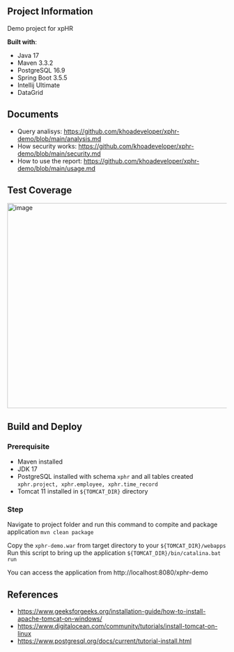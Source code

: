 ## Project Information

Demo project for xpHR

**Built with**:
- Java 17
- Maven 3.3.2
- PostgreSQL 16.9
- Spring Boot 3.5.5
- Intellij Ultimate
- DataGrid
## Documents

- Query analisys: https://github.com/khoadeveloper/xphr-demo/blob/main/analysis.md
- How security works: https://github.com/khoadeveloper/xphr-demo/blob/main/security.md
- How to use the report: https://github.com/khoadeveloper/xphr-demo/blob/main/usage.md

## Test Coverage
<img width="1326" height="470" alt="image" src="https://github.com/user-attachments/assets/8c2d76e9-c64b-45ec-82ff-61da5056159c" />

## Build and Deploy

### Prerequisite
- Maven installed
- JDK 17
- PostgreSQL installed with schema `xphr` and all tables created `xphr.project, xphr.employee, xphr.time_record`
- Tomcat 11 installed in `${TOMCAT_DIR}` directory


### Step
Navigate to project folder and run this command to compite and package application
`mvn clean package`

Copy the `xphr-demo.war` from target directory to your `${TOMCAT_DIR}/webapps`
Run this script to bring up the application `${TOMCAT_DIR}/bin/catalina.bat run`

You can access the application from http://localhost:8080/xphr-demo

## References
- https://www.geeksforgeeks.org/installation-guide/how-to-install-apache-tomcat-on-windows/
- https://www.digitalocean.com/community/tutorials/install-tomcat-on-linux
- https://www.postgresql.org/docs/current/tutorial-install.html
